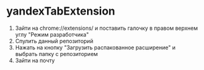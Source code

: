 # yandexTabExtension

1. Зайти на chrome://extensions/ и поставить галочку в правом верхнем углу "Режим разработчика"
2. Спулить данный репозиторий
3. Нажать на кнопку "Загрузить распакованное расширение" и выбрать папку с репозиторием
4. Зайти на почту
